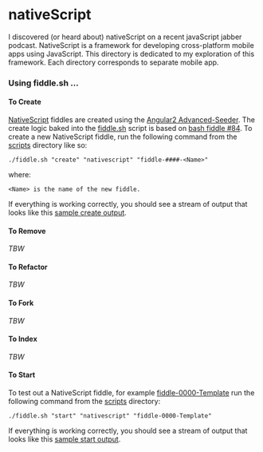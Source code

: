 nativeScript
======

I discovered (or heard about) nativeScript on a recent javaScript jabber podcast.  NativeScript is a
framework for developing cross-platform mobile apps using JavaScript.  This directory is dedicated
to my exploration of this framework.  Each directory corresponds to separate mobile app.


### Using fiddle.sh ...

#### To Create

[NativeScript](../nativeScript) fiddles are created using the [Angular2 Advanced-Seeder](https://github.com/NathanWalker/angular2-seed-advanced). The create logic baked into 
the [fiddle.sh](../../scripts/fiddle.sh) script is based on [bash fiddle #84](../bash/fiddle-0084-NativeScript).  To create a new NativeScript 
fiddle, run the following command from the [scripts](../../scripts) directory like so:

    ./fiddle.sh "create" "nativescript" "fiddle-####-<Name>"

where:

    <Name> is the name of the new fiddle.

If everything is working correctly, you should see a stream of output that looks like this [sample create output](create.markdown).

#### To Remove

_TBW_

#### To Refactor

_TBW_

#### To Fork

_TBW_

#### To Index

_TBW_

#### To Start

To test out a NativeScript fiddle, for example [fiddle-0000-Template](fiddle-0000-Template) run the following command from the 
[scripts](../../scripts) directory:

    ./fiddle.sh "start" "nativescript" "fiddle-0000-Template"

If everything is working correctly, you should see a stream of output that looks like this [sample start output](start.markdown).


